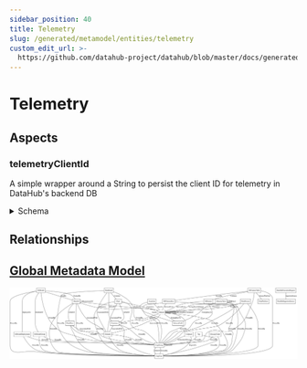 ```yaml
---
sidebar_position: 40
title: Telemetry
slug: /generated/metamodel/entities/telemetry
custom_edit_url: >-
  https://github.com/datahub-project/datahub/blob/master/docs/generated/metamodel/entities/telemetry.md
---
```


# Telemetry

## Aspects

### telemetryClientId

A simple wrapper around a String to persist the client ID for telemetry in DataHub's backend DB

<details>
<summary>Schema</summary>

```javascript
{
  "type": "record",
  "Aspect": {
    "name": "telemetryClientId"
  },
  "name": "TelemetryClientId",
  "namespace": "com.linkedin.telemetry",
  "fields": [
    {
      "type": "string",
      "name": "clientId",
      "doc": "A string representing the telemetry client ID"
    }
  ],
  "doc": "A simple wrapper around a String to persist the client ID for telemetry in DataHub's backend DB"
}
```

</details>

## Relationships

## [Global Metadata Model](https://raw.githubusercontent.com/acryldata/static-assets-test/master/imgs/datahub-metadata-model.png)

![Global Graph](https://raw.githubusercontent.com/acryldata/static-assets-test/master/imgs/datahub-metadata-model.png)
